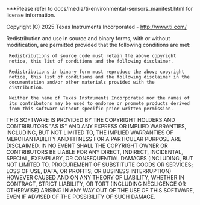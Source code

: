 ***Please refer to docs/media/ti-environmental-sensors_manifest.html for license information.

 Copyright (C) 2025 Texas Instruments Incorporated - http://www.ti.com/
 
   Redistribution and use in source and binary forms, with or without
   modification, are permitted provided that the following conditions
   are met:
 
     Redistributions of source code must retain the above copyright
     notice, this list of conditions and the following disclaimer.
 
     Redistributions in binary form must reproduce the above copyright
     notice, this list of conditions and the following disclaimer in the
     documentation and/or other materials provided with the
     distribution.
 
     Neither the name of Texas Instruments Incorporated nor the names of
     its contributors may be used to endorse or promote products derived
     from this software without specific prior written permission.
 
   THIS SOFTWARE IS PROVIDED BY THE COPYRIGHT HOLDERS AND CONTRIBUTORS
   "AS IS" AND ANY EXPRESS OR IMPLIED WARRANTIES, INCLUDING, BUT NOT
   LIMITED TO, THE IMPLIED WARRANTIES OF MERCHANTABILITY AND FITNESS FOR
   A PARTICULAR PURPOSE ARE DISCLAIMED. IN NO EVENT SHALL THE COPYRIGHT
   OWNER OR CONTRIBUTORS BE LIABLE FOR ANY DIRECT, INDIRECT, INCIDENTAL,
   SPECIAL, EXEMPLARY, OR CONSEQUENTIAL DAMAGES (INCLUDING, BUT NOT
   LIMITED TO, PROCUREMENT OF SUBSTITUTE GOODS OR SERVICES; LOSS OF USE,
   DATA, OR PROFITS; OR BUSINESS INTERRUPTION) HOWEVER CAUSED AND ON ANY
   THEORY OF LIABILITY, WHETHER IN CONTRACT, STRICT LIABILITY, OR TORT
   (INCLUDING NEGLIGENCE OR OTHERWISE) ARISING IN ANY WAY OUT OF THE USE
   OF THIS SOFTWARE, EVEN IF ADVISED OF THE POSSIBILITY OF SUCH DAMAGE.
